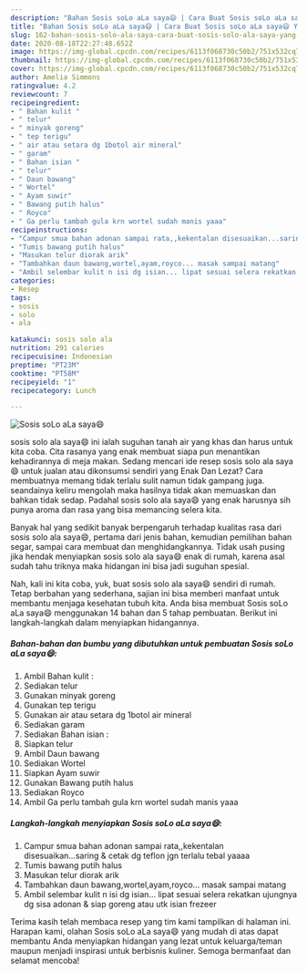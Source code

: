 ```yaml
---
description: "Bahan Sosis soLo aLa saya😄 | Cara Buat Sosis soLo aLa saya😄 Yang Mudah Dan Praktis"
title: "Bahan Sosis soLo aLa saya😄 | Cara Buat Sosis soLo aLa saya😄 Yang Mudah Dan Praktis"
slug: 162-bahan-sosis-solo-ala-saya-cara-buat-sosis-solo-ala-saya-yang-mudah-dan-praktis
date: 2020-08-18T22:27:48.652Z
image: https://img-global.cpcdn.com/recipes/6113f068730c50b2/751x532cq70/sosis-solo-ala-saya😄-foto-resep-utama.jpg
thumbnail: https://img-global.cpcdn.com/recipes/6113f068730c50b2/751x532cq70/sosis-solo-ala-saya😄-foto-resep-utama.jpg
cover: https://img-global.cpcdn.com/recipes/6113f068730c50b2/751x532cq70/sosis-solo-ala-saya😄-foto-resep-utama.jpg
author: Amelia Simmons
ratingvalue: 4.2
reviewcount: 7
recipeingredient:
- " Bahan kulit "
- " telur"
- " minyak goreng"
- " tep terigu"
- " air atau setara dg 1botol air mineral"
- " garam"
- " Bahan isian "
- " telur"
- " Daun bawang"
- " Wortel"
- " Ayam suwir"
- " Bawang putih halus"
- " Royco"
- " Ga perlu tambah gula krn wortel sudah manis yaaa"
recipeinstructions:
- "Campur smua bahan adonan sampai rata,,kekentalan disesuaikan...saring &amp; cetak dg teflon jgn terlalu tebal yaaaa"
- "Tumis bawang putih halus"
- "Masukan telur diorak arik"
- "Tambahkan daun bawang,wortel,ayam,royco... masak sampai matang"
- "Ambil selembar kulit n isi dg isian... lipat sesuai selera rekatkan ujungnya dg sisa adonan &amp; siap goreng atau utk isian frezeer"
categories:
- Resep
tags:
- sosis
- solo
- ala

katakunci: sosis solo ala 
nutrition: 291 calories
recipecuisine: Indonesian
preptime: "PT23M"
cooktime: "PT58M"
recipeyield: "1"
recipecategory: Lunch

---
```



![Sosis soLo aLa saya😄](https://img-global.cpcdn.com/recipes/6113f068730c50b2/751x532cq70/sosis-solo-ala-saya😄-foto-resep-utama.jpg)


sosis solo ala saya😄 ini ialah suguhan tanah air yang khas dan harus untuk kita coba. Cita rasanya yang enak membuat siapa pun menantikan kehadirannya di meja makan.
Sedang mencari ide resep sosis solo ala saya😄 untuk jualan atau dikonsumsi sendiri yang Enak Dan Lezat? Cara membuatnya memang tidak terlalu sulit namun tidak gampang juga. seandainya keliru mengolah maka hasilnya tidak akan memuaskan dan bahkan tidak sedap. Padahal sosis solo ala saya😄 yang enak harusnya sih punya aroma dan rasa yang bisa memancing selera kita.

Banyak hal yang sedikit banyak berpengaruh terhadap kualitas rasa dari sosis solo ala saya😄, pertama dari jenis bahan, kemudian pemilihan bahan segar, sampai cara membuat dan menghidangkannya. Tidak usah pusing jika hendak menyiapkan sosis solo ala saya😄 enak di rumah, karena asal sudah tahu triknya maka hidangan ini bisa jadi suguhan spesial.




Nah, kali ini kita coba, yuk, buat sosis solo ala saya😄 sendiri di rumah. Tetap berbahan yang sederhana, sajian ini bisa memberi manfaat untuk membantu menjaga kesehatan tubuh kita. Anda bisa membuat Sosis soLo aLa saya😄 menggunakan 14 bahan dan 5 tahap pembuatan. Berikut ini langkah-langkah dalam menyiapkan hidangannya.

<!--inarticleads1-->

##### Bahan-bahan dan bumbu yang dibutuhkan untuk pembuatan Sosis soLo aLa saya😄:

1. Ambil  Bahan kulit :
1. Sediakan  telur
1. Gunakan  minyak goreng
1. Gunakan  tep terigu
1. Gunakan  air atau setara dg 1botol air mineral
1. Sediakan  garam
1. Sediakan  Bahan isian :
1. Siapkan  telur
1. Ambil  Daun bawang
1. Sediakan  Wortel
1. Siapkan  Ayam suwir
1. Gunakan  Bawang putih halus
1. Sediakan  Royco
1. Ambil  Ga perlu tambah gula krn wortel sudah manis yaaa




<!--inarticleads2-->

##### Langkah-langkah menyiapkan Sosis soLo aLa saya😄:

1. Campur smua bahan adonan sampai rata,,kekentalan disesuaikan...saring &amp; cetak dg teflon jgn terlalu tebal yaaaa
1. Tumis bawang putih halus
1. Masukan telur diorak arik
1. Tambahkan daun bawang,wortel,ayam,royco... masak sampai matang
1. Ambil selembar kulit n isi dg isian... lipat sesuai selera rekatkan ujungnya dg sisa adonan &amp; siap goreng atau utk isian frezeer




Terima kasih telah membaca resep yang tim kami tampilkan di halaman ini. Harapan kami, olahan Sosis soLo aLa saya😄 yang mudah di atas dapat membantu Anda menyiapkan hidangan yang lezat untuk keluarga/teman maupun menjadi inspirasi untuk berbisnis kuliner. Semoga bermanfaat dan selamat mencoba!
